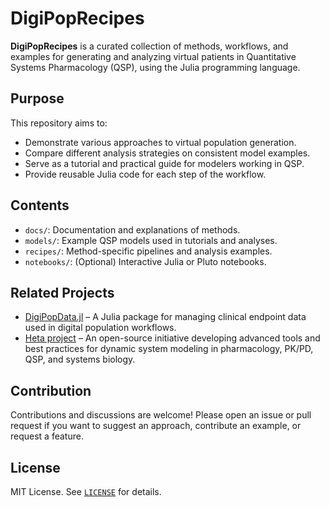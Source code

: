 # DigiPopRecipes

**DigiPopRecipes** is a curated collection of methods, workflows, and examples for generating and analyzing virtual patients in Quantitative Systems Pharmacology (QSP), using the Julia programming language.

## Purpose

This repository aims to:
- Demonstrate various approaches to virtual population generation.
- Compare different analysis strategies on consistent model examples.
- Serve as a tutorial and practical guide for modelers working in QSP.
- Provide reusable Julia code for each step of the workflow.

## Contents

- `docs/`: Documentation and explanations of methods.
- `models/`: Example QSP models used in tutorials and analyses.
- `recipes/`: Method-specific pipelines and analysis examples.
- `notebooks/`: (Optional) Interactive Julia or Pluto notebooks.

## Related Projects

- [DigiPopData.jl](https://github.com/insysbio/DigiPopData.jl) – A Julia package for managing clinical endpoint data used in digital population workflows.
- [Heta project](https://hetalang.github.io/) – An open-source initiative developing advanced tools and best practices for dynamic system modeling in pharmacology, PK/PD, QSP, and systems biology.

## Contribution

Contributions and discussions are welcome! Please open an issue or pull request if you want to suggest an approach, contribute an example, or request a feature.

## License

MIT License. See [`LICENSE`](LICENSE) for details.
